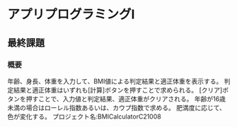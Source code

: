 # アプリプログラミングⅠ

## 最終課題

### 概要
年齢、身⻑、体重を入力して、BMI値による判定結果と適正体重を表示する。
判定結果と適正体重はいずれも[計算]ボタンを押すことで求められる。
[クリア]ボタンを押すことで、入力値と判定結果、適正体重がクリアされる。
年齢が16歳未満の場合はローレル指数あるいは、カウプ指数で求める。
肥満度に応じて、色が変化する。
プロジェクト名:BMICalculatorC21008
